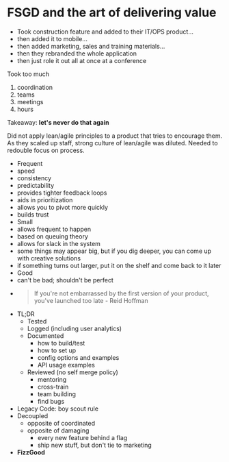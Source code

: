 # FSGD and the art of delivering value

- Took construction feature and added to their IT/OPS product...
- then added it to mobile...
- then added marketing, sales and training materials...
- then they rebranded the whole application
- then just role it out all at once at a conference

Took too much
1. coordination
1. teams
1. meetings
1. hours

Takeaway: **let's never do that again**

Did not apply lean/agile principles to a product that tries to encourage them. As they scaled up staff, strong culture of lean/agile was diluted. Needed to redouble focus on process.

- Frequent
 - speed
 - consistency
 - predictability
 - provides tighter feedback loops
 - aids in prioritization
 - allows you to pivot more quickly
 - builds trust
- Small
 - allows frequent to happen
 - based on queuing theory
 - allows for slack in the system
 - some things may appear big, but if you dig deeper, you can come up with creative solutions
 - if something turns out larger, put it on the shelf and come back to it later
- Good
 - can't be bad; shouldn't be perfect
 - > If you're not embarrassed by the first version of your product, you've launched too late - Reid Hoffman
 - TL;DR
   - Tested
   - Logged  (including user analytics)
   - Documented
     - how to build/test
     - how to set up
     - config options and examples
     - API usage examples
   - Reviewed (no self merge policy)
     - mentoring
     - cross-train
     - team building
     - find bugs
 - Legacy Code: boy scout rule
- Decoupled
  - opposite of coordinated
  - opposite of damaging
    - every new feature behind a flag
    - ship new stuff, but don't tie to marketing
- **FizzGood**
